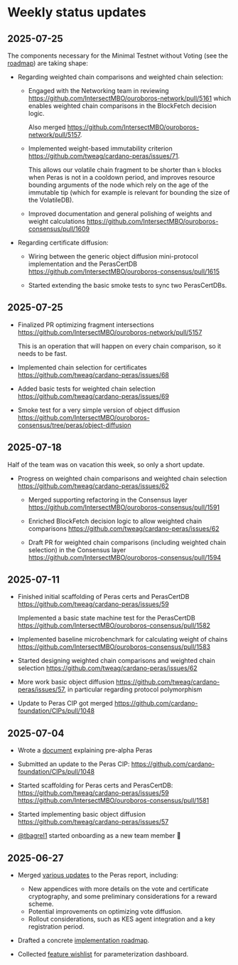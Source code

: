 # Weekly status updates

## 2025-07-25

The components necessary for the Minimal Testnet without Voting (see the [roadmap](./roadmap-draft.md)) are taking shape:

 - Regarding weighted chain comparisons and weighted chain selection:

    - Engaged with the Networking team in reviewing https://github.com/IntersectMBO/ouroboros-network/pull/5161 which enables weighted chain comparisons in the BlockFetch decision logic.

      Also merged https://github.com/IntersectMBO/ouroboros-network/pull/5157.

    - Implemented weight-based immutability criterion https://github.com/tweag/cardano-peras/issues/71.

      This allows our volatile chain fragment to be shorter than `k` blocks when Peras is not in a cooldown period, and improves resource bounding arguments of the node which rely on the age of the immutable tip (which for example is relevant for bounding the size of the VolatileDB).

    - Improved documentation and general polishing of weights and weight calculations https://github.com/IntersectMBO/ouroboros-consensus/pull/1609

 - Regarding certificate diffusion:

    - Wiring between the generic object diffusion mini-protocol implementation and the PerasCertDB https://github.com/IntersectMBO/ouroboros-consensus/pull/1615

    - Started extending the basic smoke tests to sync two PerasCertDBs.

## 2025-07-25

 - Finalized PR optimizing fragment intersections https://github.com/IntersectMBO/ouroboros-network/pull/5157

   This is an operation that will happen on every chain comparison, so it needs to be fast.

 - Implemented chain selection for certificates https://github.com/tweag/cardano-peras/issues/68

 - Added basic tests for weighted chain selection https://github.com/tweag/cardano-peras/issues/69

 - Smoke test for a very simple version of object diffusion https://github.com/IntersectMBO/ouroboros-consensus/tree/peras/object-diffusion

## 2025-07-18

Half of the team was on vacation this week, so only a short update.

 - Progress on weighted chain comparisons and weighted chain selection https://github.com/tweag/cardano-peras/issues/62

    - Merged supporting refactoring in the Consensus layer https://github.com/IntersectMBO/ouroboros-consensus/pull/1591

    - Enriched BlockFetch decision logic to allow weighted chain comparisons https://github.com/tweag/cardano-peras/issues/62

    - Draft PR for weighted chain comparisons (including weighted chain selection) in the Consensus layer https://github.com/IntersectMBO/ouroboros-consensus/pull/1594

## 2025-07-11

 - Finished initial scaffolding of Peras certs and PerasCertDB https://github.com/tweag/cardano-peras/issues/59

   Implemented a basic state machine test for the PerasCertDB https://github.com/IntersectMBO/ouroboros-consensus/pull/1582

 - Implemented baseline microbenchmark for calculating weight of chains https://github.com/IntersectMBO/ouroboros-consensus/pull/1583

 - Started designing weighted chain comparisons and weighted chain selection https://github.com/tweag/cardano-peras/issues/62

 - More work basic object diffusion https://github.com/tweag/cardano-peras/issues/57, in particular regarding protocol polymorphism

 - Update to Peras CIP got merged https://github.com/cardano-foundation/CIPs/pull/1048

## 2025-07-04

 - Wrote a [document](./pre-alpha.md) explaining pre-alpha Peras

 - Submitted an update to the Peras CIP: https://github.com/cardano-foundation/CIPs/pull/1048

 - Started scaffolding for Peras certs and PerasCertDB: https://github.com/tweag/cardano-peras/issues/59 https://github.com/IntersectMBO/ouroboros-consensus/pull/1581

 - Started implementing basic object diffusion https://github.com/tweag/cardano-peras/issues/57

 - [@tbagrel1](https://github.com/tbagrel1) started onboarding as a new team member 🙌

## 2025-06-27

 - Merged [various updates](https://github.com/tweag/cardano-peras/pull/52) to the Peras report, including:
    - New appendices with more details on the vote and certificate cryptography, and some preliminary considerations for a reward scheme.
    - Potential improvements on optimizing vote diffusion.
    - Rollout considerations, such as KES agent integration and a key registration period.

 - Drafted a concrete [implementation roadmap](https://github.com/tweag/cardano-peras/blob/main/docs/roadmap-draft.md).

 - Collected [feature wishlist](https://github.com/tweag/cardano-peras/issues/54) for parameterization dashboard.
